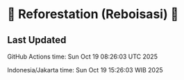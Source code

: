 
# 🌳 Reforestation (Reboisasi) 🌲

## Last Updated

GitHub Actions time: Sun Oct 19 08:26:03 UTC 2025

Indonesia/Jakarta time: Sun Oct 19 15:26:03 WIB 2025
